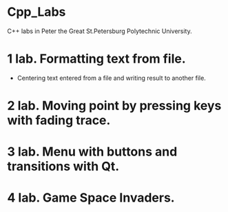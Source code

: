 # Cpp_Labs
C++ labs in Peter the Great St.Petersburg Polytechnic University.

# 1 lab. Formatting text from file.
 - Centering text entered from a file and writing result to another file.
 
 # 2 lab. Moving point by pressing keys with fading trace.
 
 # 3 lab. Menu with buttons and transitions with Qt.
 
 # 4 lab. Game Space Invaders. 
 

